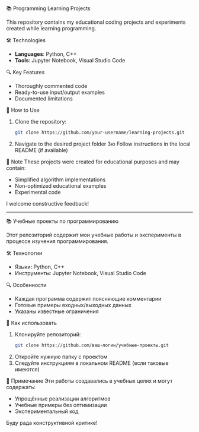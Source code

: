 📚 Programming Learning Projects

This repository contains my educational coding projects and experiments created while learning programming.

🛠 Technologies  
- **Languages**: Python, C++  
- **Tools**: Jupyter Notebook, Visual Studio Code  

🔍 Key Features  
- Thoroughly commented code  
- Ready-to-use input/output examples  
- Documented limitations  

🚀 How to Use  
1. Clone the repository:  
   ```bash  
   git clone https://github.com/your-username/learning-projects.git  
2. Navigate to the desired project folder
3ю Follow instructions in the local README (if available)

📝 Note
These projects were created for educational purposes and may contain:
- Simplified algorithm implementations
- Non-optimized educational examples
- Experimental code

I welcome constructive feedback!

---------------------------------------------------------------------

📚 Учебные проекты по программированию

Этот репозиторий содержит мои учебные работы и эксперименты в процессе изучения программирования.

🛠 Технологии
- Языки: Python, C++
- Инструменты: Jupyter Notebook, Visual Studio Code

🔍 Особенности
- Каждая программа содержит поясняющие комментарии
- Готовые примеры входных/выходных данных
- Указаны известные ограничения

🚀 Как использовать
1. Клонируйте репозиторий:
   ```bash
   git clone https://github.com/ваш-логин/учебные-проекты.git
2. Откройте нужную папку с проектом
3. Следуйте инструкциям в локальном README (если таковые имеются)

📝 Примечание
Эти работы создавались в учебных целях и могут содержать:
- Упрощённые реализации алгоритмов
- Учебные примеры без оптимизации
- Экспериментальный код

Буду рада конструктивной критике!

